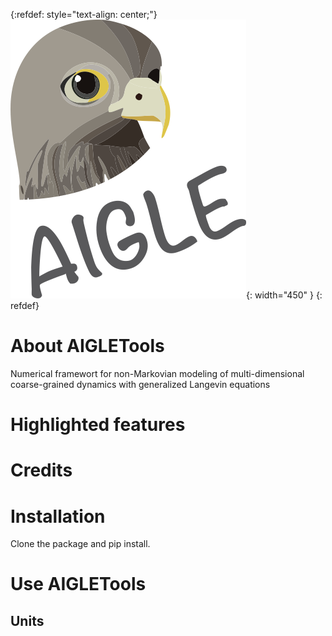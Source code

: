 {:refdef: style="text-align: center;"}
![logo](/docs/logo.png){: width="450" }
{: refdef}
# About AIGLETools
Numerical framewort for non-Markovian modeling of multi-dimensional coarse-grained dynamics with generalized Langevin equations
 

# Highlighted features

# Credits

# Installation
Clone the package and pip install.

# Use AIGLETools

## Units

